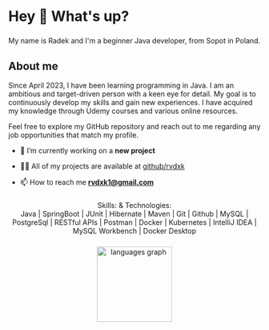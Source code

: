 <h1 align="left">Hey 👋 What's up?</h1>

###

<p align="left">My name is Radek and I'm a beginner Java developer, from Sopot in Poland.</p>

###

<h2 align="left">About me</h2>
Since April 2023, I have been learning programming in Java. I am an ambitious and target-driven person with a keen eye for detail. My goal is to continuously develop my skills and gain new experiences. I have acquired my knowledge through Udemy courses and various online resources.

Feel free to explore my GitHub repository and reach out to me regarding any job opportunities that match my profile. 

- 🔭 I’m currently working on a **new project**

- 👨‍💻 All of my projects are available at [github/rvdxk]([github/rvdxk](https://github.com/rvdxk))

- 📫 How to reach me **rvdxk1@gmail.com**

###

<div align="center">
Skills: & Technologies: </br>
Java | SpringBoot | JUnit | Hibernate | Maven | Git | Github | MySQL | PostgreSql | RESTful APIs | Postman | Docker | Kubernetes | IntelliJ IDEA | MySQL Workbench | Docker Desktop
</div>

###

<div align="center">
  <img src="https://github-readme-stats.vercel.app/api/top-langs?username=rvdxk&locale=en&hide_title=false&layout=compact&card_width=320&langs_count=12&theme=dracula&hide_border=false&order=2" height="150" alt="languages graph"  />
</div>

###
